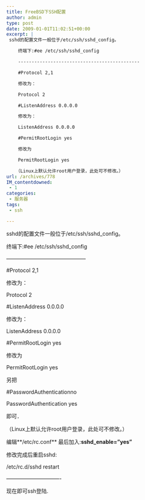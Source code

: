 ```yaml
---
title: FreeBSD下SSH配置
author: admin
type: post
date: 2009-01-01T11:02:51+00:00
excerpt: |
 sshd的配置文件一般位于/etc/ssh/sshd_config。

 　　终端下:#ee /etc/ssh/sshd_config

 　　---------------------------------------------

 　　#Protocol 2,1

 　　修改为：

 　　Protocol 2

 　　#ListenAddress 0.0.0.0

 　　修改为：

 　　ListenAddress 0.0.0.0

 　　#PermitRootLogin yes

 　　修改为

 　　PermitRootLogin yes

 　　（Linux上默认允许root用户登录，此处可不修改。）
url: /archives/778
IM_contentdowned:
 - 1
categories:
 - 服务器
tags:
 - ssh

---
```

sshd的配置文件一般位于/etc/ssh/sshd_config。

终端下:#ee /etc/ssh/sshd_config

———————————————

#Protocol 2,1

修改为：

Protocol 2

#ListenAddress 0.0.0.0

修改为：

ListenAddress 0.0.0.0

#PermitRootLogin yes

修改为

PermitRootLogin yes

另把

#PasswordAuthenticationno

PasswordAuthentication yes

即可．

（Linux上默认允许root用户登录，此处可不修改。）

编辑**/etc/rc.conf**
最后加入:**sshd_enable=”yes”**

修改完成后重启sshd:

/etc/rc.d/sshd restart

——————————-

现在即可ssh登陆.